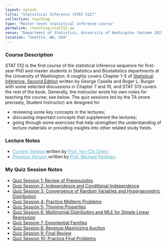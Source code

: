 ```yaml
---
layout: splash
title: "Statistical Inference (STAT 512)"
collection: teaching
type: "Master-level statistical inference course"
permalink: /teaching/stat512_uw
venue: "Department of Statistics, University of Washington (Autumn 2022)"
location: "Seattle, WA, USA"
---
```


<p></p>

### Course Description

STAT 512 is the first course of the statistical inference sequence for first-year PhD and master students in Statistics and Biostatistics departments at the University of Washington. It roughly covers Chapter 1-5 of [Statistical Inference, Second Edition](http://home.ustc.edu.cn/~zt001062/MaStmaterials/George%20Casella&Roger%20L.Berger--Statistical%20Inference.pdf) written by George Casella and Roger L. Burger with some selected discussions in Chapter 7 and 10, and STAT 513 covers the rest of the book. Generally, the instructor wrote his own notes for teaching the course; see below. The quiz sessions led by the TA (more precisely, Student Instructor) are designed for 
- reviewing some key concepts in the lectures;
- discussing important concepts that supplement the lectures;
- going through some exercises that help strengthen the understanding of lecture materials or providing insights into other related study fields.

### Lecture Notes

- <A href="http://faculty.washington.edu/yenchic/20A_stat512.html" style="color: #52adc8; text-decoration=underline"> Current Version </A> written by <A href="http://faculty.washington.edu/yenchic/index.html" style="color: #52adc8; text-decoration=underline"> Prof. Yen-Chi Chen</A>; 
- <A href="https://sites.stat.washington.edu/people/mdperlma/STAT%20512%20MDP%20Notes.pdf" style="color: #52adc8; text-decoration=underline"> Previous Version </A> written by <A href="https://stat.uw.edu/about-us/people/michael-perlman" style="color: #52adc8; text-decoration=underline"> Prof. Michael Perlman</A>.


### My Quiz Session Notes

- [Quiz Session 1: Review of Prerequisites](file_stat512/Quiz1_09_28.pdf)
- [Quiz Session 2: Independence and Conditional Independence](file_stat512/Quiz2_solution.pdf)
- [Quiz Session 3: Convergence of Random Variables and Hypergeometric Distribution](file_stat512/Quiz3_solution.pdf)
- [Quiz Session 4: Practice Midterm Problems](file_stat512/Quiz4_solution.pdf)
- [Quiz Session 5: Thinning Properties](file_stat512/Quiz5_solution.pdf)
- [Quiz Session 6: Multinomial Distribution and MLE for Simple Linear Regression](file_stat512/Quiz6_solution.pdf)
- [Quiz Session 7: Exponential Families](file_stat512/Quiz7_solution.pdf)
- [Quiz Session 8: Revenue Maximizing Auction](file_stat512/Quiz8_solution.pdf)
- [Quiz Session 9: Final Review](file_stat512/Quiz9_review.pdf)
- [Quiz Session 10: Practice Final Problems](file_stat512/Quiz10_solution.pdf)
